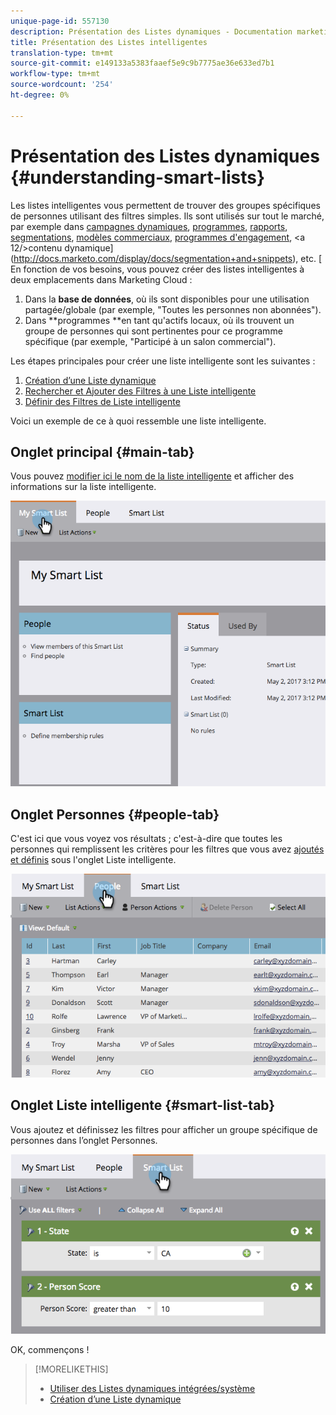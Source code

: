 ```yaml
---
unique-page-id: 557130
description: Présentation des Listes dynamiques - Documentation marketing - Documentation du produit
title: Présentation des Listes intelligentes
translation-type: tm+mt
source-git-commit: e149133a5383faaef5e9c9b7775ae36e633ed7b1
workflow-type: tm+mt
source-wordcount: '254'
ht-degree: 0%

---
```



# Présentation des Listes dynamiques {#understanding-smart-lists}

Les listes intelligentes vous permettent de trouver des groupes spécifiques de personnes utilisant des filtres simples. Ils sont utilisés sur tout le marché, par exemple dans [campagnes dynamiques](http://docs.marketo.com/display/docs/smart+campaigns), [programmes](http://docs.marketo.com/display/docs/programs), [rapports](http://docs.marketo.com/display/docs/basic+reporting), [segmentations](http://docs.marketo.com/display/docs/segmentation+and+snippets), [modèles commerciaux](http://docs.marketo.com/display/docs/revenue+cycle+models), [programmes d&#39;engagement](http://docs.marketo.com/display/docs/drip+nurturing), &lt;a 12/>contenu dynamique](http://docs.marketo.com/display/docs/segmentation+and+snippets), etc. [ En fonction de vos besoins, vous pouvez créer des listes intelligentes à deux emplacements dans Marketing Cloud :

1. Dans la **base de données**, où ils sont disponibles pour une utilisation partagée/globale (par exemple, &quot;Toutes les personnes non abonnées&quot;).
1. Dans **programmes **en tant qu&#39;actifs locaux, où ils trouvent un groupe de personnes qui sont pertinentes pour ce programme spécifique (par exemple, &quot;Participé à un salon commercial&quot;).

Les étapes principales pour créer une liste intelligente sont les suivantes :

1. [Création d’une Liste dynamique](creating-a-smart-list/create-a-smart-list.md)
1. [Rechercher et Ajouter des Filtres à une Liste intelligente](creating-a-smart-list/find-and-add-filters-to-a-smart-list.md)
1. [Définir des Filtres de Liste intelligente](creating-a-smart-list/define-smart-list-filters.md)

Voici un exemple de ce à quoi ressemble une liste intelligente.

## Onglet principal {#main-tab}

Vous pouvez [modifier ici le nom de la liste intelligente](../../../product-docs/core-marketo-concepts/miscellaneous/rename-a-marketo-asset.md) et afficher des informations sur la liste intelligente.

![](assets/smartlist.png)

## Onglet Personnes {#people-tab}

C&#39;est ici que vous voyez vos résultats ; c&#39;est-à-dire que toutes les personnes qui remplissent les critères pour les filtres que vous avez [ajoutés et définis](creating-a-smart-list/find-and-add-filters-to-a-smart-list.md) sous l&#39;onglet Liste intelligente.

![](assets/smartlist-people.png)

## Onglet Liste intelligente {#smart-list-tab}

Vous ajoutez et définissez les filtres pour afficher un groupe spécifique de personnes dans l’onglet Personnes.

![](assets/smartlist-filters.png)

OK, commençons !

>[!MORELIKETHIS]
>
>* [Utiliser des Listes dynamiques intégrées/système](using-smart-lists/use-built-in-system-smart-lists.md)
>* [Création d’une Liste dynamique](creating-a-smart-list/create-a-smart-list.md)

>



